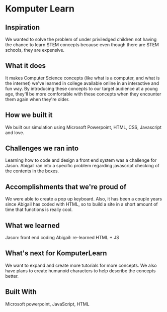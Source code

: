 # Komputer Learn

## Inspiration
We wanted to solve the problem of under priviledged children not having the chance to learn STEM concepts because even though there are STEM schools, they are expensive.

## What it does
It makes Computer Science concepts (like what is a computer, and what is the internet) we've learned in college available online in an interactive and fun way. By introducing these concepts to our target audience at a young age, they'll be more comfortable with these concepts when they encounter them again when they're older.

## How we built it
We built our simulation using Microsoft Powerpoint, HTML, CSS, Javascript and love.

## Challenges we ran into
Learning how to code and design a front end system was a challenge for Jason. Abigail ran into a specific problem regarding javascript checking of the contents in the boxes.

## Accomplishments that we're proud of
We were able to create a pop up keyboard. Also, it has been a couple years since Abigail has coded with HTML, so to build a site in a short amount of time that functions is really cool.

## What we learned
Jason: front end coding
Abigail: re-learned HTML + JS

## What's next for KomputerLearn
We want to expand and create more tutorials for more concepts. We also have plans to create humanoid characters to help describe the concepts better.

## Built With
Microsoft powerpoint, JavaScript, HTML

